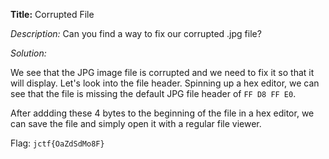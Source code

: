 **Title:** Corrupted File

*Description:* Can you find a way to fix our corrupted .jpg file?


*Solution:*

We see that the JPG image file is corrupted and we need to fix it so that it will display. 
Let's look into the file header. Spinning up a hex editor, we can see that the file is missing the default JPG file header of `FF D8 FF E0`.

After addding these 4 bytes to the beginning of the file in a hex editor, we can save the file and simply open it with a regular file viewer.

Flag: ```jctf{OaZdSdMo8F}```
